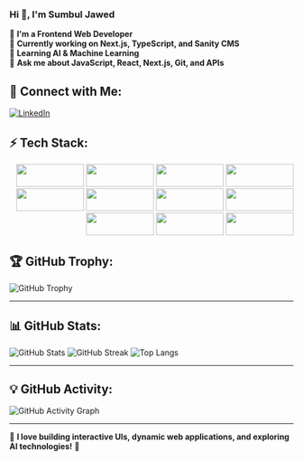 ### Hi 👋, I'm Sumbul Jawed 

🚀 **I'm a Frontend Web Developer**  
🔭 **Currently working on Next.js, TypeScript, and Sanity CMS**  
🌱 **Learning AI & Machine Learning**  
💬 **Ask me about JavaScript, React, Next.js, Git, and APIs** 

## 👤 Connect with Me:
[![LinkedIn](https://img.shields.io/badge/-LinkedIn-blue?style=flat&logo=linkedin)](https://www.linkedin.com/in/sumbul-jawed-b9a5231b5/)

## ⚡ Tech Stack:
  <p align="right">
  <img src="https://img.shields.io/badge/-HTML5-darkorange?style=flat&logo=html5" width="120" height="40"/>
  <img src="https://img.shields.io/badge/-CSS3-blue?style=flat&logo=css3" width="120" height="40"/>
  <img src="https://img.shields.io/badge/-JavaScript-yellow?style=flat&logo=javascript" width="120" height="40"/>
  <img src="https://img.shields.io/badge/-TypeScript-lightblue?style=flat&logo=typescript" width="120" height="40"/>
  <img src="https://img.shields.io/badge/-React-white?style=flat&logo=react" width="120" height="40"/>
  <img src="https://img.shields.io/badge/-Next.js-black?style=flat&logo=next.js" width="120" height="40"/>
  <img src="https://img.shields.io/badge/-Tailwind%20CSS-darkblue?style=flat&logo=tailwind-css" width="120" height="40"/>
  <img src="https://img.shields.io/badge/-Node.js-green?style=flat&logo=node.js" width="120" height="40"/>
  <img src="https://img.shields.io/badge/-Sanity-darkred?style=flat&logo=sanity" width="120" height="40"/>
  <img src="https://img.shields.io/badge/-Python-lightgreen?style=flat&logo=python" width="120" height="40"/>
  <img src="https://img.shields.io/badge/-Git-orange?style=flat&logo=git" width="120" height="40"/>
</p>

## 🏆 GitHub Trophy:
![GitHub Trophy](https://github-profile-trophy.vercel.app/?username=sumbul-jawed&theme=darkhub&no-bg=true&no-frame=true&margin-w=15)

---

## 📊 GitHub Stats:
![GitHub Stats](https://github-readme-stats.vercel.app/api?username=sumbul-jawed&show_icons=true&theme=radical)
![GitHub Streak](https://github-readme-streak-stats.herokuapp.com/?user=sumbul-jawed&theme=dark)
![Top Langs](https://github-readme-stats.vercel.app/api/top-langs/?username=sumbul-jawed&layout=compact&theme=radical)

---

## 💡 GitHub Activity:
![GitHub Activity Graph](https://github-readme-activity-graph.vercel.app/graph?username=sumbul-jawed&theme=react-dark)

---

🔗 **I love building interactive UIs, dynamic web applications, and exploring AI technologies!** 🚀

